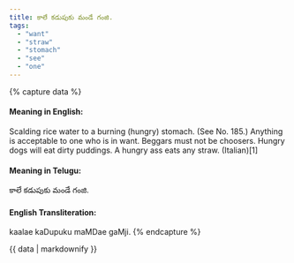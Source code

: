 ```yaml
---
title: కాలే కడుపుకు మండే గంజి.
tags:
  - "want"
  - "straw"
  - "stomach"
  - "see"
  - "one"
---
```


{% capture data %}
#### Meaning in English:
Scalding rice water to a burning (hungry) stomach.
(See No. 185.)
Anything is acceptable to one who is in want.
Beggars must not be choosers.
Hungry dogs will eat dirty puddings.
A hungry ass eats any straw. (Italian)[1]

#### Meaning in Telugu:
కాలే కడుపుకు మండే గంజి.

#### English Transliteration:
kaalae kaDupuku maMDae gaMji.
{% endcapture %}

{{ data | markdownify }}

